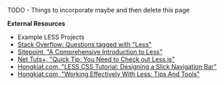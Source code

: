 TODO - Things to incorporate maybe and then delete this page

**External Resources**
* Example LESS Projects
* [Stack Overflow: Questions tagged with "Less"][stackoverflow]
* [Sitepoint, "A Comprehensive Introduction to Less"][sitepoint-article]
* [Net Tuts+, "Quick Tip: You Need to Check out Less.js"][nettuts]
* [Hongkiat.com, "LESS CSS Tutorial: Designing a Slick Navigation Bar"][hongkiatNavbar]
* [Hongkiat.com, "Working Effectively With Less: Tips And Tools"][hongkiatEffective]

[nettuts]: http://net.tutsplus.com/tutorials/html-css-techniques/quick-tip-you-need-to-check-out-less-js/ "Quick Tip: You Need to Check out Less.js"
[sitepoint-article]: http://www.sitepoint.com/a-comprehensive-introduction-to-less/ "Introduction to Less"
[stackoverflow]:     http://stackoverflow.com/questions/tagged/less "Questions tagged with 'Less'"

[hongkiatNavbar]: http://www.hongkiat.com/blog/less-css-tutorial-design-slick-menu-nav-bar/
[hongkiatEffective]: http://www.hongkiat.com/blog/less-tips-tools/
